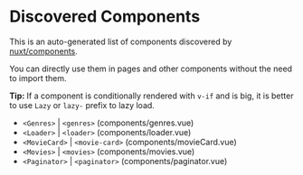 # Discovered Components

This is an auto-generated list of components discovered by [nuxt/components](https://github.com/nuxt/components).

You can directly use them in pages and other components without the need to import them.

**Tip:** If a component is conditionally rendered with `v-if` and is big, it is better to use `Lazy` or `lazy-` prefix to lazy load.

- `<Genres>` | `<genres>` (components/genres.vue)
- `<Loader>` | `<loader>` (components/loader.vue)
- `<MovieCard>` | `<movie-card>` (components/movieCard.vue)
- `<Movies>` | `<movies>` (components/movies.vue)
- `<Paginator>` | `<paginator>` (components/paginator.vue)
